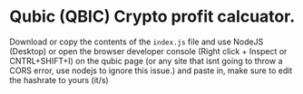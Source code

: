 # Qubic (QBIC) Crypto profit calcuator.

Download or copy the contents of the ```index.js``` file and use NodeJS (Desktop) or open the browser developer console (Right click + Inspect or CNTRL+SHIFT+I) on the qubic page (or any site that isnt going to throw a CORS error, use nodejs to ignore this issue.) and paste in, make sure to edit the hashrate to yours (it/s)
